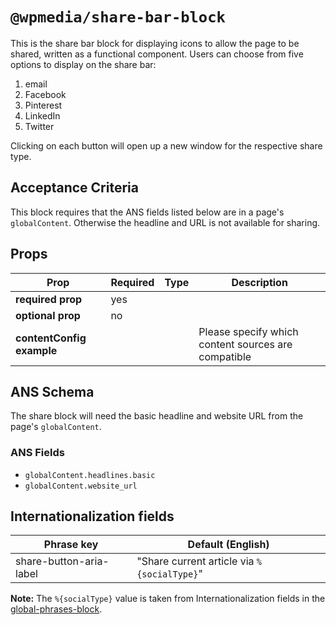 # `@wpmedia/share-bar-block`

This is the share bar block for displaying icons to allow the page to be shared, written as a functional component. Users can choose from five options to display on the share bar:

1. email
2. Facebook
3. Pinterest
4. LinkedIn
5. Twitter

Clicking on each button will open up a new window for the respective share type.

## Acceptance Criteria

This block requires that the ANS fields listed below are in a page's `globalContent`. Otherwise the headline
and URL is not available for sharing.

## Props

| **Prop**                  | **Required** | **Type** | **Description**                                     |
| ------------------------- | ------------ | -------- | --------------------------------------------------- |
| **required prop**         | yes          |          |                                                     |
| **optional prop**         | no           |          |                                                     |
| **contentConfig example** |              |          | Please specify which content sources are compatible |

## ANS Schema

The share block will need the basic headline and website URL from the page's `globalContent`.

### ANS Fields

- `globalContent.headlines.basic`
- `globalContent.website_url`

## Internationalization fields

| Phrase key              | Default (English)                           |
| ----------------------- | ------------------------------------------- |
| share-button-aria-label | "Share current article via `%{socialType}`" |

**Note:** The `%{socialType}` value is taken from Internationalization fields in the
[global-phrases-block](https://github.com/WPMedia/arc-themes-blocks/tree/arc-themes-release-version-2.0.1/blocks/global-phrases-block).
